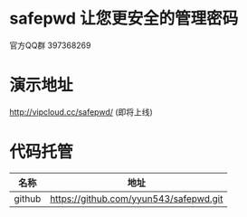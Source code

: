 # safepwd 让您更安全的管理密码
官方QQ群 397368269 

# 演示地址
http://vipcloud.cc/safepwd/ (即将上线)

# 代码托管
| 名称   | 地址                                      |
| ------ | ----------------------------------------- |
| github |https://github.com/yyun543/safepwd.git     |


